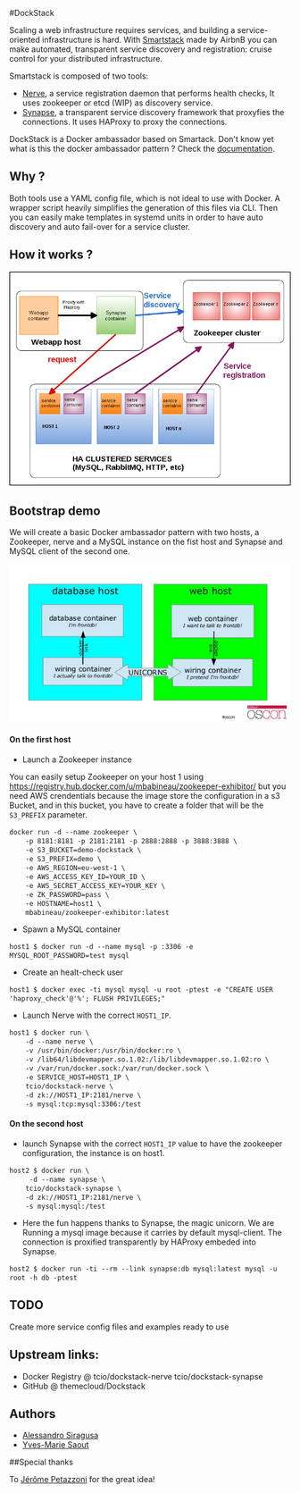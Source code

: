 #DockStack

Scaling a web infrastructure requires services, and building a service-oriented infrastructure is hard. With [Smartstack](http://nerds.airbnb.com/smartstack-service-discovery-cloud/) made by AirbnB you can make automated, transparent service discovery and registration: cruise control for your distributed infrastructure.

Smartstack is composed of two tools:
- [Nerve](https://github.com/airbnb/nerve), a service registration daemon that performs health checks, It uses zookeeper or etcd (WIP) as discovery service.
- [Synapse](https://github.com/airbnb/synapse), a transparent service discovery framework that proxyfies the connections. It uses HAProxy to proxy the connections.

DockStack is a Docker ambassador based on Smartack. Don't know yet what is this the docker ambassador pattern ? Check the [documentation](http://docs.docker.com/articles/ambassador_pattern_linking/).

## Why ?

Both tools use a YAML config file, which is not ideal to use with Docker. A wrapper script heavily simplifies the generation of this files via CLI. Then you can easily make templates in systemd units in order to have auto discovery and auto fail-over for a service cluster.

## How it works ?

![schema](https://raw.githubusercontent.com/themecloud/dockstack/master/dockstack.png)

## Bootstrap demo

We will create a basic Docker ambassador pattern with two hosts, a Zookeeper, nerve and a MySQL instance on the fist host and Synapse and MySQL client of the second one.

![ambassador](https://raw.githubusercontent.com/themecloud/dockstack/master/ambassador.jpg)

#### On the first host

* Launch a Zookeeper instance

You can easily setup Zookeeper on your host 1 using https://registry.hub.docker.com/u/mbabineau/zookeeper-exhibitor/ but you need AWS crendentials because the image store the configuration in a s3 Bucket, and in this bucket, you have to create a folder that will be the `S3_PREFIX` parameter.

```
docker run -d --name zookeeper \
    -p 8181:8181 -p 2181:2181 -p 2888:2888 -p 3888:3888 \
    -e S3_BUCKET=demo-dockstack \
    -e S3_PREFIX=demo \
    -e AWS_REGION=eu-west-1 \
    -e AWS_ACCESS_KEY_ID=YOUR_ID \
    -e AWS_SECRET_ACCESS_KEY=YOUR_KEY \
    -e ZK_PASSWORD=pass \
    -e HOSTNAME=host1 \
    mbabineau/zookeeper-exhibitor:latest
```

* Spawn a MySQL container

```
host1 $ docker run -d --name mysql -p :3306 -e MYSQL_ROOT_PASSWORD=test mysql
```

* Create an healt-check user

```
host1 $ docker exec -ti mysql mysql -u root -ptest -e "CREATE USER 'haproxy_check'@'%'; FLUSH PRIVILEGES;"
```

* Launch Nerve with the correct `HOST1_IP`.

```
host1 $ docker run \
	-d --name nerve \
	-v /usr/bin/docker:/usr/bin/docker:ro \
	-v /lib64/libdevmapper.so.1.02:/lib/libdevmapper.so.1.02:ro \
	-v /var/run/docker.sock:/var/run/docker.sock \
	-e SERVICE_HOST=HOST1_IP \
	tcio/dockstack-nerve \
	-d zk://HOST1_IP:2181/nerve \
	-s mysql:tcp:mysql:3306:/test
```

#### On the second host

* launch Synapse with the correct `HOST1_IP` value to have the zookeeper configuration, the instance is on host1.

```
host2 $ docker run \
	 -d --name synapse \
	tcio/dockstack-synapse \
	-d zk://HOST1_IP:2181/nerve \
	-s mysql:mysql:/test
```

* Here the fun happens thanks to Synapse, the magic unicorn. We are Running a mysql image because it carries by default mysql-client. The connection is proxified transparently by HAProxy embeded into Synapse.

```
host2 $ docker run -ti --rm --link synapse:db mysql:latest mysql -u root -h db -ptest
```

## TODO

Create more service config files and examples ready to use

## Upstream links:

* Docker Registry @ tcio/dockstack-nerve tcio/dockstack-synapse 
* GitHub @ themecloud/Dockstack

## Authors

- [Alessandro Siragusa](https://github.com/asiragusa)
- [Yves-Marie Saout](https://github.com/dw33z1lP)

##Special thanks

To [Jérôme Petazzoni](https://github.com/jpetazzo) for the great idea!
